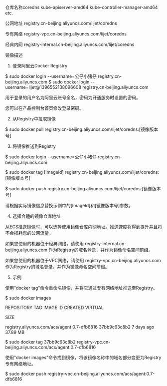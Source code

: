 
仓库名称coredns kube-apiserver-amd64 kube-controller-manager-amd64 etc.

公网地址 registry.cn-beijing.aliyuncs.com/lijet/coredns

专有网络 registry-vpc.cn-beijing.aliyuncs.com/lijet/coredns

经典内网 registry-internal.cn-beijing.aliyuncs.com/lijet/coredns

镜像描述

1. 登录阿里云Docker Registry

$ sudo docker login --username=公仔小猪仔 registry.cn-beijing.aliyuncs.com
$ sudo docker login --username=lijet@1396552138096608 registry.cn-beijing.aliyuncs.com

用于登录的用户名为阿里云账号全名，密码为开通服务时设置的密码。

您可以在产品控制台首页修改登录密码。

2. 从Registry中拉取镜像

$ sudo docker pull registry.cn-beijing.aliyuncs.com/lijet/coredns:[镜像版本号]

3. 将镜像推送到Registry

$ sudo docker login --username=公仔小猪仔 registry.cn-beijing.aliyuncs.com

$ sudo docker tag [ImageId] registry.cn-beijing.aliyuncs.com/lijet/coredns:[镜像版本号]

$ sudo docker push registry.cn-beijing.aliyuncs.com/lijet/coredns:[镜像版本号]

请根据实际镜像信息替换示例中的[ImageId]和[镜像版本号]参数。

4. 选择合适的镜像仓库地址

从ECS推送镜像时，可以选择使用镜像仓库内网地址。推送速度将得到提升并且将不会损耗您的公网流量。

如果您使用的机器位于经典网络，请使用 registry-internal.cn-beijing.aliyuncs.com 作为Registry的域名登录，并作为镜像命名空间前缀。

如果您使用的机器位于VPC网络，请使用 registry-vpc.cn-beijing.aliyuncs.com 作为Registry的域名登录，并作为镜像命名空间前缀。

5. 示例

使用"docker tag"命令重命名镜像，并将它通过专有网络地址推送至Registry。

$ sudo docker images

REPOSITORY                                                 TAG                 IMAGE ID            CREATED             VIRTUAL 

SIZE

registry.aliyuncs.com/acs/agent                            0.7-dfb6816         37bb9c63c8b2        7 days ago          37.89 MB

$ sudo docker tag 37bb9c63c8b2 registry-vpc.cn-beijing.aliyuncs.com/acs/agent:0.7-dfb6816

使用"docker images"命令找到镜像，将该镜像名称中的域名部分变更为Registry专有网络地址。

$ sudo docker push registry-vpc.cn-beijing.aliyuncs.com/acs/agent:0.7-dfb6816
